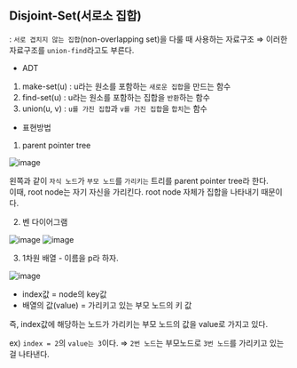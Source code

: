 ## Disjoint-Set(서로소 집합) 

: `서로 겹치지 않는 집합`(non-overlapping set)을 다룰 때 사용하는 자료구조 ⇒ 이러한 자료구조를 `union-find`라고도 부른다. 

- ADT  
1) make-set(u) : u라는 원소를 포함하는 `새로운 집합`을 만드는 함수
2) find-set(u) : u라는 원소를 포함하는 집합을 `반환`하는 함수
3) union(u, v) : `u를 가진 집합`과 `v를 가진 집합`을 `합치`는 함수

- 표현방법 

1) parent pointer tree 

![image](https://user-images.githubusercontent.com/64796257/192210330-7d928f9a-bff2-41c1-96ae-b8c4cfa4be6d.png)

왼쪽과 같이 `자식 노드`가 `부모 노드`를 `가리키는` 트리를 parent pointer tree라 한다.   
이때, root node는 자기 자신을 가리킨다. root node 자체가 집합을 나타내기 때문이다. 

2) 벤 다이어그램 

![image](https://user-images.githubusercontent.com/64796257/192210579-a17ac0dd-7c89-4463-a346-60b17064861b.png)
![image](https://user-images.githubusercontent.com/64796257/192210586-9b91428d-e912-4b8a-acac-20f0293c075b.png)

3) 1차원 배열 - 이름을 p라 하자. 

![image](https://user-images.githubusercontent.com/64796257/192210632-302f91d1-8e69-4114-8365-b78d21919848.png)

- index값 = node의 key값 
- 배열의 값(value) = 가리키고 있는 부모 노드의 키 값

즉, index값에 해당하는 노드가 가리키는 부모 노드의 값을 value로 가지고 있다. 

ex) `index = 2`의 `value는 3`이다. ⇒ `2번 노드`는 부모노드로 `3번 노드`를 가리키고 있는 걸 나타낸다.


